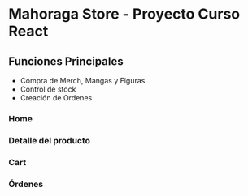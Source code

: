 # Mahoraga Store - Proyecto Curso React

## Funciones Principales
- Compra de Merch, Mangas y Figuras
- Control de stock
- Creación de Ordenes
### Home
### Detalle del producto
### Cart
### Órdenes
